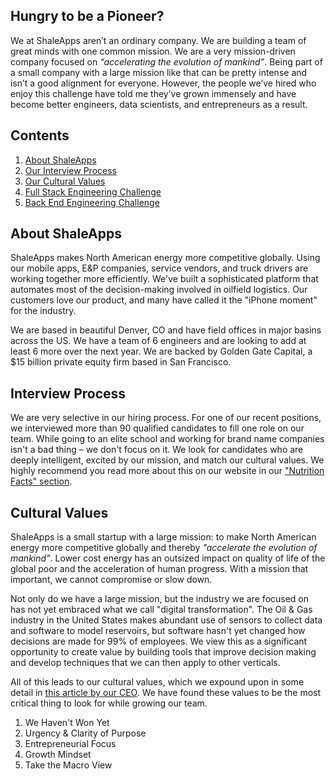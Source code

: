 ## Hungry to be a Pioneer?
We at ShaleApps aren’t an ordinary company. We are building a team of great minds with one common mission. We are a very mission-driven company focused on _“accelerating the evolution of mankind”_. Being part of a small company with a large mission like that can be pretty intense and isn’t a good alignment for everyone. However, the people we’ve hired who enjoy this challenge have told me they’ve grown immensely and have become better engineers, data scientists, and entrepreneurs as a result.

## Contents
1. [About ShaleApps](#about-shaleapps)
2. [Our Interview Process](#interview-process)
3. [Our Cultural Values](#cultural-values)
4. [Full Stack Engineering Challenge](https://github.com/ShaleApps/interview/blob/master/Engineering%20Challenge.md)
5. [Back End Engineering Challenge](https://github.com/ShaleApps/interview/blob/master/Backend-Engineering-Challenge.md)

## About ShaleApps
ShaleApps makes North American energy more competitive globally. Using our mobile apps, E&P companies, service vendors, and truck drivers are working together more efficiently. We've built a sophisticated platform that automates most of the decision-making involved in oilfield logistics. Our customers love our product, and many have called it the "iPhone moment" for the industry.

We are based in beautiful Denver, CO and have field offices in major basins across the US. We have a team of 6 engineers and are looking to add at least 6 more over the next year. We are backed by Golden Gate Capital, a $15 billion private equity firm based in San Francisco.

## Interview Process
We are very selective in our hiring process. For one of our recent positions, we interviewed more than 90 qualified candidates to fill one role on our team. While going to an elite school and working for brand name companies isn't a bad thing – we don't focus on it. We look for candidates who are deeply intelligent, excited by our mission, and match our cultural values. We highly recommend you read more about this on our website in our ["Nutrition Facts" section](https://www.shaleapps.com/careers/).

## Cultural Values
ShaleApps is a small startup with a large mission: to make North American energy more competitive globally and thereby _"accelerate the evolution of mankind"_. Lower cost energy has an outsized impact on quality of life of the global poor and the acceleration of human progress. With a mission that important, we cannot compromise or slow down.

Not only do we have a large mission, but the industry we are focused on has not yet embraced what we call "digital transformation". The Oil & Gas industry in the United States makes abundant use of sensors to collect data and software to model reservoirs, but software hasn't yet changed how decisions are made for 99% of employees. We view this as a significant opportunity to create value by building tools that improve decision making and develop techniques that we can then apply to other verticals.

All of this leads to our cultural values, which we expound upon in some detail in [this article by our CEO](https://www.shaleapps.com/blog/2018/6/12/one-two-punch-for-transformational-innovation ). We have found these values to be the most critical thing to look for while growing our team.

1. We Haven't Won Yet
2. Urgency & Clarity of Purpose
3. Entrepreneurial Focus
4. Growth Mindset
5. Take the Macro View

